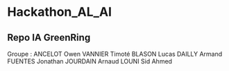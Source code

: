 # Hackathon_AL_AI
 
## Repo IA GreenRing

Groupe : 
ANCELOT Owen
VANNIER Timoté
BLASON Lucas
DAILLY Armand
FUENTES Jonathan
JOURDAIN Arnaud
LOUNI Sid Ahmed

